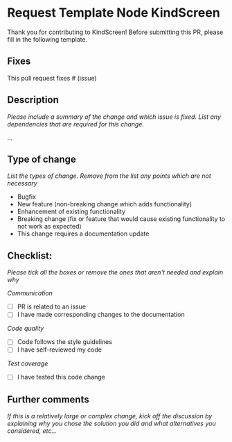# Request Template Node KindScreen

Thank you for contributing to KindScreen!
Before submitting this PR, please fill in the following template.

## Fixes

This pull request fixes # (issue)

## Description

_Please include a summary of the change and which issue is fixed. List any dependencies that are required for this change._

...

## Type of change

_List the types of change. Remove from the list any points which are not necessary_

- Bugfix
- New feature (non-breaking change which adds functionality)
- Enhancement of existing functionality
- Breaking change (fix or feature that would cause existing functionality to not work as expected)
- This change requires a documentation update

## Checklist:

_Please tick all the boxes or remove the ones that aren't needed and explain why_

_Communication_

- [ ] PR is related to an issue
- [ ] I have made corresponding changes to the documentation

_Code quality_

- [ ] Code follows the style guidelines
- [ ] I have self-reviewed my code

_Test coverage_

- [ ] I have tested this code change

## Further comments

_If this is a relatively large or complex change, kick off the discussion by explaining why you chose the solution you did and what alternatives you considered, etc..._
